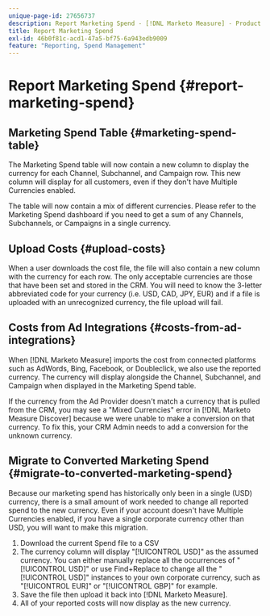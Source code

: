 ```yaml
---
unique-page-id: 27656737
description: Report Marketing Spend - [!DNL Marketo Measure] - Product Documentation
title: Report Marketing Spend
exl-id: 46b0f81c-acd1-47a5-bf75-6a943edb9009
feature: "Reporting, Spend Management"
---
```

# Report Marketing Spend {#report-marketing-spend}

## Marketing Spend Table {#marketing-spend-table}

The Marketing Spend table will now contain a new column to display the currency for each Channel, Subchannel, and Campaign row. This new column will display for all customers, even if they don't have Multiple Currencies enabled.

The table will now contain a mix of different currencies. Please refer to the Marketing Spend dashboard if you need to get a sum of any Channels, Subchannels, or Campaigns in a single currency.

## Upload Costs {#upload-costs}

When a user downloads the cost file, the file will also contain a new column with the currency for each row. The only acceptable currencies are those that have been set and stored in the CRM. You will need to know the 3-letter abbreviated code for your currency (i.e. USD, CAD, JPY, EUR) and if a file is uploaded with an unrecognized currency, the file upload will fail.

## Costs from Ad Integrations {#costs-from-ad-integrations}

When [!DNL Marketo Measure] imports the cost from connected platforms such as AdWords, Bing, Facebook, or Doubleclick, we also use the reported currency. The currency will display alongside the Channel, Subchannel, and Campaign when displayed in the Marketing Spend table.

If the currency from the Ad Provider doesn't match a currency that is pulled from the CRM, you may see a "Mixed Currencies" error in [!DNL Marketo Measure Discover] because we were unable to make a conversion on that currency. To fix this, your CRM Admin needs to add a conversion for the unknown currency.

## Migrate to Converted Marketing Spend {#migrate-to-converted-marketing-spend}

Because our marketing spend has historically only been in a single (USD) currency, there is a small amount of work needed to change all reported spend to the new currency. Even if your account doesn't have Multiple Currencies enabled, if you have a single corporate currency other than USD, you will want to make this migration.

1. Download the current Spend file to a CSV
1. The currency column will display "[!UICONTROL USD]" as the assumed currency. You can either manually replace all the occurrences of "[!UICONTROL USD]" or use Find+Replace to change all the "[!UICONTROL USD]" instances to your own corporate currency, such as "[!UICONTROL EUR]" or "[!UICONTROL GBP]" for example.
1. Save the file then upload it back into [!DNL Marketo Measure].
1. All of your reported costs will now display as the new currency.
